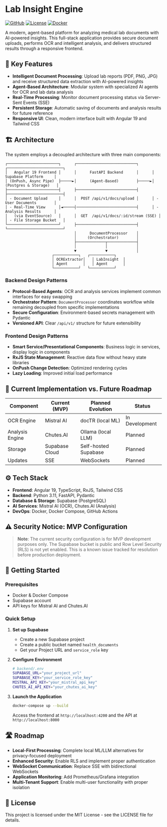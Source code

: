 # Lab Insight Engine

[![GitHub](https://img.shields.io/badge/GitHub-Repository-blue?logo=github)](https://github.com/ggustin93/agentic-lab-analyzer)
[![License](https://img.shields.io/badge/License-MIT-green.svg)](LICENSE)
[![Docker](https://img.shields.io/badge/Docker-Ready-blue?logo=docker)](docker-compose.yml)

A modern, agent-based platform for analyzing medical lab documents with AI-powered insights. This full-stack application provides secure document uploads, performs OCR and intelligent analysis, and delivers structured results through a responsive frontend.

## 🚀 Key Features

- **Intelligent Document Processing**: Upload lab reports (PDF, PNG, JPG) and receive structured data extraction with AI-powered insights
- **Agent-Based Architecture**: Modular system with specialized AI agents for OCR and lab data analysis
- **Real-Time Processing**: Monitor document processing status via Server-Sent Events (SSE)
- **Persistent Storage**: Automatic saving of documents and analysis results for future reference
- **Responsive UI**: Clean, modern interface built with Angular 19 and Tailwind CSS

## 🏗️ Architecture

The system employs a decoupled architecture with three main components:

```
┌───────────────────────┐      ┌───────────────────────────┐      ┌─────────────────────────┐
│   Angular 19 Frontend │      │      FastAPI Backend      │      │     Supabase Platform     │
│ (OnPush, Async Pipe)  ├─────►│      (Agent-Based)        ├─────►│  (Postgres & Storage)   │
├───────────────────────┤      ├───────────────────────────┤      ├─────────────────────────┤
│ - Document Upload     │      │  POST /api/v1/docs/upload │      │ - User Documents        │
│ - Real-Time View      │◄─────┤───────────────────────────┤      │ - Analysis Results      │
│   (via EventSource)   │      │  GET  /api/v1/docs/:id/stream (SSE) │      │ - File Storage Bucket   │
└───────────────────────┘      ├───────────────────────────┤      └─────────────────────────┘
                               │      DocumentProcessor    │
                               │     (Orchestrator)        │
                               ├─────────────┬─────────────┤
                               │             │             │
                               ▼             ▼             │
                     ┌───────────┐   ┌───────────┐
                     │ OCRExtractor│   │ LabInsight  │
                     │ Agent       │   │ Agent       │
                     └───────────┘   └───────────┘
```

### Backend Design Patterns

- **Protocol-Based Agents**: OCR and analysis services implement common interfaces for easy swapping
- **Orchestrator Pattern**: `DocumentProcessor` coordinates workflow while remaining decoupled from specific implementations
- **Secure Configuration**: Environment-based secrets management with Pydantic
- **Versioned API**: Clear `/api/v1/` structure for future extensibility

### Frontend Design Patterns

- **Smart Service/Presentational Components**: Business logic in services, display logic in components
- **RxJS State Management**: Reactive data flow without heavy state libraries
- **OnPush Change Detection**: Optimized rendering cycles
- **Lazy Loading**: Improved initial load performance

## 🔄 Current Implementation vs. Future Roadmap

| Component | Current (MVP) | Planned Evolution | Status |
|-----------|---------------|-------------------|--------|
| OCR Engine | Mistral AI | docTR (local ML) | In Development |
| Analysis Engine | Chutes.AI | Ollama (local LLM) | Planned |
| Storage | Supabase Cloud | Self-hosted Supabase | Planned |
| Updates | SSE | WebSockets | Planned |

## ⚙️ Tech Stack

- **Frontend**: Angular 19, TypeScript, RxJS, Tailwind CSS
- **Backend**: Python 3.11, FastAPI, Pydantic
- **Database & Storage**: Supabase (PostgreSQL)
- **AI Services**: Mistral AI (OCR), Chutes.AI (Analysis)
- **DevOps**: Docker, Docker Compose, GitHub Actions

## ⚠️ Security Notice: MVP Configuration

> **Note**: The current security configuration is for MVP development purposes only. The Supabase bucket is public and Row Level Security (RLS) is not yet enabled. This is a known issue tracked for resolution before production deployment.

## 🚀 Getting Started

### Prerequisites

- Docker & Docker Compose
- Supabase account
- API keys for Mistral AI and Chutes.AI

### Quick Setup

1. **Set up Supabase**
   - Create a new Supabase project
   - Create a public bucket named `health_documents`
   - Get your Project URL and `service_role` key

2. **Configure Environment**
   ```bash
   # backend/.env
   SUPABASE_URL="your_project_url"
   SUPABASE_KEY="your_service_role_key"
   MISTRAL_API_KEY="your_mistral_api_key"
   CHUTES_AI_API_KEY="your_chutes_ai_key"
   ```

3. **Launch the Application**
   ```bash
   docker-compose up --build
   ```
   
   Access the frontend at `http://localhost:4200` and the API at `http://localhost:8000`

## 🛣️ Roadmap

- **Local-First Processing**: Complete local ML/LLM alternatives for privacy-focused deployment
- **Enhanced Security**: Enable RLS and implement proper authentication
- **WebSocket Communication**: Replace SSE with bidirectional WebSockets
- **Application Monitoring**: Add Prometheus/Grafana integration
- **Multi-Tenant Support**: Enable multi-user functionality with proper isolation

## 📝 License

This project is licensed under the MIT License - see the LICENSE file for details.
